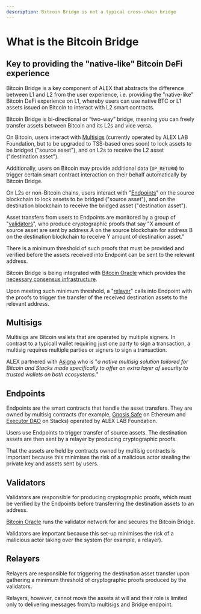 ```yaml
---
description: Bitcoin Bridge is not a typical cross-chain bridge
---
```


# What is the Bitcoin Bridge

## Key to providing the "native-like" Bitcoin DeFi experience

Bitcoin Bridge is a key component of ALEX that abstracts the difference between L1 and L2 from the user experience, i.e. providing the "native-like” Bitcoin DeFi experience on L1, whereby users can use native BTC or L1 assets issued on Bitcoin to interact with L2 smart contracts.

Bitcoin Bridge is bi-directional or “two-way” bridge, meaning you can freely transfer assets between Bitcoin and its L2s and vice versa.

On Bitcoin, users interact with [Multisigs](what-is-the-bitcoin-bridge.md#multisigs) (currently operated by ALEX LAB Foundation, but to be upgraded to TSS-based ones soon) to lock assets to be bridged ("source asset"), and on L2s to receive the L2 asset ("destination asset").

Additionally, users on Bitcoin may provide additional data (`OP_RETURN`) to trigger certain smart contract interaction on their behalf automatically by Bitcoin Bridge.

On L2s or non-Bitcoin chains, users interact with "[Endpoints](what-is-the-bitcoin-bridge.md#endpoints)" on the source blockchain to lock assets to be bridged ("source asset"), and on the destination blockchain to receive the bridged asset ("destination asset").

Asset transfers from users to Endpoints are monitored by a group of "[validators](what-is-the-bitcoin-bridge.md#validators)", who produce cryptographic proofs that say "X amount of source asset are sent by address A on the source blockchain for address B on the destination blockchain to receive Y amount of destination asset."

There is a minimum threshold of such proofs that must be provided and verified before the assets received into Endpoint can be sent to the relevant address.

Bitcoin Bridge is being integrated with [Bitcoin Oracle](broken-reference) which provides the [necessary consensus infrastructure](../bitcoin-oracle/threshold-based-consensus.md).

Upon meeting such minimum threshold, a "[relayer](what-is-the-bitcoin-bridge.md#relayers)" calls into Endpoint with the proofs to trigger the transfer of the received destination assets to the relevant address.

## Multisigs

Multisigs are Bitcoin wallets that are operated by multiple signers. In contrast to a typicall wallet requiring just one party to sign a transaction, a multisig requires multiple parties or signers to sign a transaction.

ALEX partnered with [Asigna](https://asigna.gitbook.io/asigna/introduction/about-asigna) who is "_a native multisig solution tailored for Bitcoin and Stacks made specifically to offer an extra layer of security to trusted wallets on both ecosystems._"

## Endpoints

Endpoints are the smart contracts that handle the asset transfers. They are owned by multisig contracts (for example, [Gnosis Safe](https://safe.global/) on Ethereum and [Executor DAO](https://explorer.stacks.co/txid/0xf4bd95ea0486e6a50ae632c613f1d72b2a5bbbc4211b494cd0f1d3443658544d?chain=mainnet) on Stacks) operated by ALEX LAB Foundation.

Users use Endpoints to trigger transfer of source assets. The destination assets are then sent by a relayer by producing cryptographic proofs.

That the assets are held by contracts owned by multisig contracts is important because this minimises the risk of a malicious actor stealing the private key and assets sent by users.

## Validators

Validators are responsible for producing cryptographic proofs, which must be verified by the Endpoints before transferring the destination assets to an address.&#x20;

[Bitcoin Oracle](broken-reference) runs the validator network for and secures the Bitcoin Bridge.

Validators are important because this set-up minimises the risk of a malicious actor taking over the system (for example, a relayer).

## Relayers

Relayers are responsible for triggering the destination asset transfer upon gathering a minimum threshold of cryptographic proofs produced by the validators.

Relayers, however, cannot move the assets at will and their role is limited only to delivering messages from/to multisigs and Bridge endpoint.

